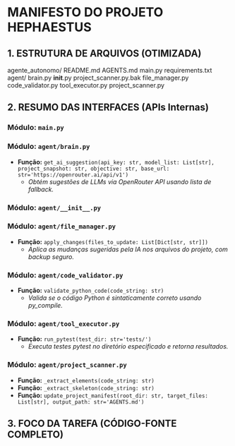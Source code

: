 # MANIFESTO DO PROJETO HEPHAESTUS

## 1. ESTRUTURA DE ARQUIVOS (OTIMIZADA)
agente_autonomo/
    README.md
    AGENTS.md
    main.py
    requirements.txt
    agent/
        brain.py
        __init__.py
        project_scanner.py.bak
        file_manager.py
        code_validator.py
        tool_executor.py
        project_scanner.py

## 2. RESUMO DAS INTERFACES (APIs Internas)

### Módulo: `main.py`

### Módulo: `agent/brain.py`
- **Função:** `get_ai_suggestion(api_key: str, model_list: List[str], project_snapshot: str, objective: str, base_url: str='https://openrouter.ai/api/v1')`
  - *Obtém sugestões de LLMs via OpenRouter API usando lista de fallback.*

### Módulo: `agent/__init__.py`

### Módulo: `agent/file_manager.py`
- **Função:** `apply_changes(files_to_update: List[Dict[str, str]])`
  - *Aplica as mudanças sugeridas pela IA nos arquivos do projeto, com backup seguro.*

### Módulo: `agent/code_validator.py`
- **Função:** `validate_python_code(code_string: str)`
  - *Valida se o código Python é sintaticamente correto usando py_compile.*

### Módulo: `agent/tool_executor.py`
- **Função:** `run_pytest(test_dir: str='tests/')`
  - *Executa testes pytest no diretório especificado e retorna resultados.*

### Módulo: `agent/project_scanner.py`
- **Função:** `_extract_elements(code_string: str)`
- **Função:** `_extract_skeleton(code_string: str)`
- **Função:** `update_project_manifest(root_dir: str, target_files: List[str], output_path: str='AGENTS.md')`

## 3. FOCO DA TAREFA (CÓDIGO-FONTE COMPLETO)
